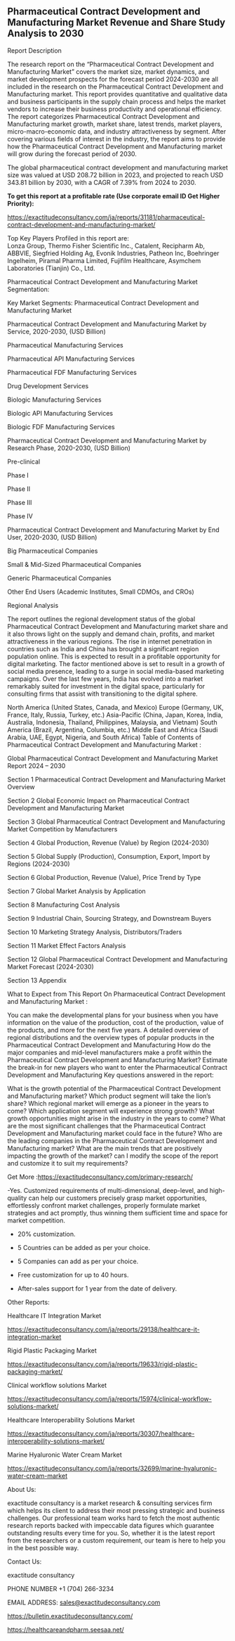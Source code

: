 ## Pharmaceutical Contract Development and Manufacturing Market Revenue and Share Study Analysis to 2030

Report Description

The research report on the “Pharmaceutical Contract Development and Manufacturing Market” covers the market size, market dynamics, and market development prospects for the forecast period 2024-2030 are all included in the research on the Pharmaceutical Contract Development and Manufacturing market. This report provides quantitative and qualitative data and business participants in the supply chain process and helps the market vendors to increase their business productivity and operational efficiency. The report categorizes Pharmaceutical Contract Development and Manufacturing market growth, market share, latest trends, market players, micro-macro-economic data, and industry attractiveness by segment. After covering various fields of interest in the industry, the report aims to provide how the Pharmaceutical Contract Development and Manufacturing market will grow during the forecast period of 2030.

The global pharmaceutical contract development and manufacturing market size was valued at USD 208.72 billion in 2023, and projected to reach USD 343.81 billion by 2030, with a CAGR of 7.39% from 2024 to 2030.

**To get this report at a profitable rate (Use corporate email ID Get Higher Priority):**

https://exactitudeconsultancy.com/ja/reports/31181/pharmaceutical-contract-development-and-manufacturing-market/

Top Key Players Profiled in this report are:                                                                               
Lonza Group, Thermo Fisher Scientific Inc., Catalent, Recipharm Ab, ABBVIE, Siegfried Holding Ag, Evonik Industries, Patheon Inc, Boehringer Ingelheim, Piramal Pharma Limited, Fujifilm Healthcare, Asymchem Laboratories (Tianjin) Co., Ltd.

Pharmaceutical Contract Development and Manufacturing Market Segmentation:

Key Market Segments: Pharmaceutical Contract Development and Manufacturing Market

Pharmaceutical Contract Development and Manufacturing Market by Service, 2020-2030, (USD Billion)

Pharmaceutical Manufacturing Services

Pharmaceutical API Manufacturing Services

Pharmaceutical FDF Manufacturing Services

Drug Development Services

Biologic Manufacturing Services

Biologic API Manufacturing Services

Biologic FDF Manufacturing Services

Pharmaceutical Contract Development and Manufacturing Market by Research Phase, 2020-2030, (USD Billion)

Pre-clinical

Phase I

Phase II

Phase III

Phase IV

Pharmaceutical Contract Development and Manufacturing Market by End User, 2020-2030, (USD Billion)

Big Pharmaceutical Companies

Small & Mid-Sized Pharmaceutical Companies

Generic Pharmaceutical Companies

Other End Users (Academic Institutes, Small CDMOs, and CROs)

Regional Analysis

The report outlines the regional development status of the global Pharmaceutical Contract Development and Manufacturing market share and it also throws light on the supply and demand chain, profits, and market attractiveness in the various regions. The rise in internet penetration in countries such as India and China has brought a significant region population online. This is expected to result in a profitable opportunity for digital marketing. The factor mentioned above is set to result in a growth of social media presence, leading to a surge in social media-based marketing campaigns. Over the last few years, India has evolved into a market remarkably suited for investment in the digital space, particularly for consulting firms that assist with transitioning to the digital sphere.

North America (United States, Canada, and Mexico)
Europe (Germany, UK, France, Italy, Russia, Turkey, etc.)
Asia-Pacific (China, Japan, Korea, India, Australia, Indonesia, Thailand, Philippines, Malaysia, and Vietnam)
South America (Brazil, Argentina, Columbia, etc.)
Middle East and Africa (Saudi Arabia, UAE, Egypt, Nigeria, and South Africa)
Table of Contents of Pharmaceutical Contract Development and Manufacturing Market :

Global Pharmaceutical Contract Development and Manufacturing Market Report 2024 – 2030

Section 1 Pharmaceutical Contract Development and Manufacturing Market Overview

Section 2 Global Economic Impact on Pharmaceutical Contract Development and Manufacturing Market

Section 3 Global Pharmaceutical Contract Development and Manufacturing Market Competition by Manufacturers

Section 4 Global Production, Revenue (Value) by Region (2024-2030)

Section 5 Global Supply (Production), Consumption, Export, Import by Regions (2024-2030)

Section 6 Global Production, Revenue (Value), Price Trend by Type

Section 7 Global Market Analysis by Application

Section 8 Manufacturing Cost Analysis

Section 9 Industrial Chain, Sourcing Strategy, and Downstream Buyers

Section 10 Marketing Strategy Analysis, Distributors/Traders

Section 11 Market Effect Factors Analysis

Section 12 Global Pharmaceutical Contract Development and Manufacturing Market Forecast (2024-2030)

Section 13 Appendix

What to Expect from This Report On Pharmaceutical Contract Development and Manufacturing Market :

You can make the developmental plans for your business when you have information on the value of the production, cost of the production, value of the products, and more for the next five years.
A detailed overview of regional distributions and the overview types of popular products in the Pharmaceutical Contract Development and Manufacturing
How do the major companies and mid-level manufacturers make a profit within the Pharmaceutical Contract Development and Manufacturing Market?
Estimate the break-in for new players who want to enter the Pharmaceutical Contract Development and Manufacturing
Key questions answered in the report:

What is the growth potential of the Pharmaceutical Contract Development and Manufacturing market?
Which product segment will take the lion’s share?
Which regional market will emerge as a pioneer in the years to come?
Which application segment will experience strong growth?
What growth opportunities might arise in the industry in the years to come?
What are the most significant challenges that the Pharmaceutical Contract Development and Manufacturing market could face in the future?
Who are the leading companies in the Pharmaceutical Contract Development and Manufacturing market?
What are the main trends that are positively impacting the growth of the market?
can I modify the scope of the report and customize it to suit my requirements?

Get More :https://exactitudeconsultancy.com/primary-research/

-Yes. Customized requirements of multi-dimensional, deep-level, and high-quality can help our customers precisely grasp market opportunities, effortlessly confront market challenges, properly formulate market strategies and act promptly, thus winning them sufficient time and space for market competition.

- 20% customization.

- 5 Countries can be added as per your choice.

- 5 Companies can add as per your choice.

- Free customization for up to 40 hours.

- After-sales support for 1 year from the date of delivery.

Other Reports:

Healthcare IT Integration  Market

https://exactitudeconsultancy.com/ja/reports/29138/healthcare-it-integration-market

Rigid Plastic Packaging  Market

https://exactitudeconsultancy.com/ja/reports/19633/rigid-plastic-packaging-market/

Clinical workflow solutions Market

https://exactitudeconsultancy.com/ja/reports/15974/clinical-workflow-solutions-market/

Healthcare Interoperability Solutions  Market

https://exactitudeconsultancy.com/ja/reports/30307/healthcare-interoperability-solutions-market/

Marine Hyaluronic Water Cream Market

https://exactitudeconsultancy.com/ja/reports/32699/marine-hyaluronic-water-cream-market

About Us:

exactitude consultancy is a market research & consulting services firm which helps its client to address their most pressing strategic and business challenges. Our professional team works hard to fetch the most authentic research reports backed with impeccable data figures which guarantee outstanding results every time for you. So, whether it is the latest report from the researchers or a custom requirement, our team is here to help you in the best possible way.

Contact Us:

exactitude consultancy

PHONE NUMBER +1 (704) 266-3234

EMAIL ADDRESS: sales@exactitudeconsultancy.com

 https://bulletin.exactitudeconsultancy.com/

https://healthcareandpharm.seesaa.net/
